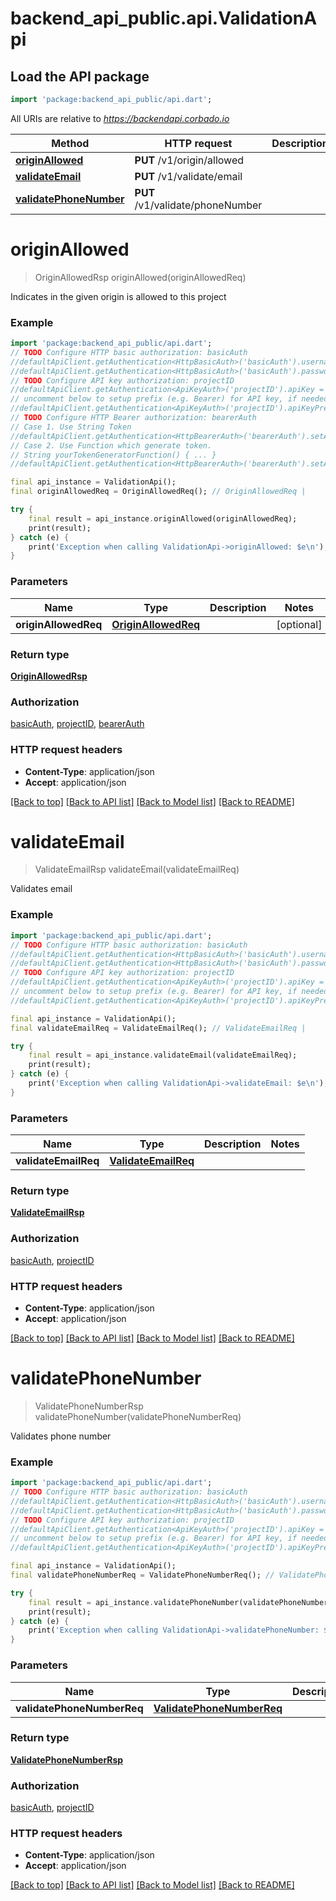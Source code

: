 # backend_api_public.api.ValidationApi

## Load the API package
```dart
import 'package:backend_api_public/api.dart';
```

All URIs are relative to *https://backendapi.corbado.io*

Method | HTTP request | Description
------------- | ------------- | -------------
[**originAllowed**](ValidationApi.md#originallowed) | **PUT** /v1/origin/allowed | 
[**validateEmail**](ValidationApi.md#validateemail) | **PUT** /v1/validate/email | 
[**validatePhoneNumber**](ValidationApi.md#validatephonenumber) | **PUT** /v1/validate/phoneNumber | 


# **originAllowed**
> OriginAllowedRsp originAllowed(originAllowedReq)



Indicates in the given origin is allowed to this project

### Example
```dart
import 'package:backend_api_public/api.dart';
// TODO Configure HTTP basic authorization: basicAuth
//defaultApiClient.getAuthentication<HttpBasicAuth>('basicAuth').username = 'YOUR_USERNAME'
//defaultApiClient.getAuthentication<HttpBasicAuth>('basicAuth').password = 'YOUR_PASSWORD';
// TODO Configure API key authorization: projectID
//defaultApiClient.getAuthentication<ApiKeyAuth>('projectID').apiKey = 'YOUR_API_KEY';
// uncomment below to setup prefix (e.g. Bearer) for API key, if needed
//defaultApiClient.getAuthentication<ApiKeyAuth>('projectID').apiKeyPrefix = 'Bearer';
// TODO Configure HTTP Bearer authorization: bearerAuth
// Case 1. Use String Token
//defaultApiClient.getAuthentication<HttpBearerAuth>('bearerAuth').setAccessToken('YOUR_ACCESS_TOKEN');
// Case 2. Use Function which generate token.
// String yourTokenGeneratorFunction() { ... }
//defaultApiClient.getAuthentication<HttpBearerAuth>('bearerAuth').setAccessToken(yourTokenGeneratorFunction);

final api_instance = ValidationApi();
final originAllowedReq = OriginAllowedReq(); // OriginAllowedReq | 

try {
    final result = api_instance.originAllowed(originAllowedReq);
    print(result);
} catch (e) {
    print('Exception when calling ValidationApi->originAllowed: $e\n');
}
```

### Parameters

Name | Type | Description  | Notes
------------- | ------------- | ------------- | -------------
 **originAllowedReq** | [**OriginAllowedReq**](OriginAllowedReq.md)|  | [optional] 

### Return type

[**OriginAllowedRsp**](OriginAllowedRsp.md)

### Authorization

[basicAuth](../README.md#basicAuth), [projectID](../README.md#projectID), [bearerAuth](../README.md#bearerAuth)

### HTTP request headers

 - **Content-Type**: application/json
 - **Accept**: application/json

[[Back to top]](#) [[Back to API list]](../README.md#documentation-for-api-endpoints) [[Back to Model list]](../README.md#documentation-for-models) [[Back to README]](../README.md)

# **validateEmail**
> ValidateEmailRsp validateEmail(validateEmailReq)



Validates email

### Example
```dart
import 'package:backend_api_public/api.dart';
// TODO Configure HTTP basic authorization: basicAuth
//defaultApiClient.getAuthentication<HttpBasicAuth>('basicAuth').username = 'YOUR_USERNAME'
//defaultApiClient.getAuthentication<HttpBasicAuth>('basicAuth').password = 'YOUR_PASSWORD';
// TODO Configure API key authorization: projectID
//defaultApiClient.getAuthentication<ApiKeyAuth>('projectID').apiKey = 'YOUR_API_KEY';
// uncomment below to setup prefix (e.g. Bearer) for API key, if needed
//defaultApiClient.getAuthentication<ApiKeyAuth>('projectID').apiKeyPrefix = 'Bearer';

final api_instance = ValidationApi();
final validateEmailReq = ValidateEmailReq(); // ValidateEmailReq | 

try {
    final result = api_instance.validateEmail(validateEmailReq);
    print(result);
} catch (e) {
    print('Exception when calling ValidationApi->validateEmail: $e\n');
}
```

### Parameters

Name | Type | Description  | Notes
------------- | ------------- | ------------- | -------------
 **validateEmailReq** | [**ValidateEmailReq**](ValidateEmailReq.md)|  | 

### Return type

[**ValidateEmailRsp**](ValidateEmailRsp.md)

### Authorization

[basicAuth](../README.md#basicAuth), [projectID](../README.md#projectID)

### HTTP request headers

 - **Content-Type**: application/json
 - **Accept**: application/json

[[Back to top]](#) [[Back to API list]](../README.md#documentation-for-api-endpoints) [[Back to Model list]](../README.md#documentation-for-models) [[Back to README]](../README.md)

# **validatePhoneNumber**
> ValidatePhoneNumberRsp validatePhoneNumber(validatePhoneNumberReq)



Validates phone number

### Example
```dart
import 'package:backend_api_public/api.dart';
// TODO Configure HTTP basic authorization: basicAuth
//defaultApiClient.getAuthentication<HttpBasicAuth>('basicAuth').username = 'YOUR_USERNAME'
//defaultApiClient.getAuthentication<HttpBasicAuth>('basicAuth').password = 'YOUR_PASSWORD';
// TODO Configure API key authorization: projectID
//defaultApiClient.getAuthentication<ApiKeyAuth>('projectID').apiKey = 'YOUR_API_KEY';
// uncomment below to setup prefix (e.g. Bearer) for API key, if needed
//defaultApiClient.getAuthentication<ApiKeyAuth>('projectID').apiKeyPrefix = 'Bearer';

final api_instance = ValidationApi();
final validatePhoneNumberReq = ValidatePhoneNumberReq(); // ValidatePhoneNumberReq | 

try {
    final result = api_instance.validatePhoneNumber(validatePhoneNumberReq);
    print(result);
} catch (e) {
    print('Exception when calling ValidationApi->validatePhoneNumber: $e\n');
}
```

### Parameters

Name | Type | Description  | Notes
------------- | ------------- | ------------- | -------------
 **validatePhoneNumberReq** | [**ValidatePhoneNumberReq**](ValidatePhoneNumberReq.md)|  | 

### Return type

[**ValidatePhoneNumberRsp**](ValidatePhoneNumberRsp.md)

### Authorization

[basicAuth](../README.md#basicAuth), [projectID](../README.md#projectID)

### HTTP request headers

 - **Content-Type**: application/json
 - **Accept**: application/json

[[Back to top]](#) [[Back to API list]](../README.md#documentation-for-api-endpoints) [[Back to Model list]](../README.md#documentation-for-models) [[Back to README]](../README.md)

